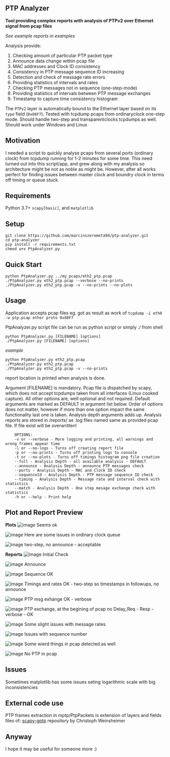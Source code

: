 ## PTP Analyzer  

**Tool providing complex reports with analysis of PTPv2 over Ethernet signal from pcap files**

_See example reports in examples_

Analysis provide:
1. Checking amount of particular PTP packet type
2. Announce data change within pcap file
3. MAC addresses and Clock ID consistency
4. Consistency in PTP message sequence ID increasing
5. Detection and check of message rate errors
6. Providing statistics of intervals and rates
7. Checking PTP messages not in sequence (one-step-mode)
8. Providing statistics of intervals between PTP message exchanges
9. Timestamp to capture time consistency histogram 

The `PTPv2` layer is automatically bound to the Ethernet layer based on its `type` field (`0x88F7`).
Tested with tcpdump pcaps from ordinaryclock one-step mode.
Should handle two-step and transparentclocks tcpdumps as well.
Should work under Windows and Linux

## Motivation
I needed a script to quickly analyse pcaps from several ports (ordinary clock) from tcpdump running for 1-2 minutes for some time.
This need turned out into this script/app, and grew along with my analysis so architecture might be not as noble as might be. 
However, after all works perfect for finding issues between master clock and boundry clock in terms off timing or queue stuck.

## Requirements
Python 3.7+ `scapy[basic]`, and `matplotlib`

## Setup
```
git clone https://github.com/marcinszeremeta94/ptp-analyzer.git
cd ptp-analyzer
pip install -r requirements.txt
chmod u+x PtpAnalyzer.py
```

## Quick Start
```
python PtpAnalyzer.py ../my_pcaps/eth2_ptp.pcap
./PtpAnalyzer.py eth2_ptp.pcap --verbose --no-prints
./PtpAnalyzer.py eth2_ptp.pcap -v --no-prints --no-plots
```

## Usage
Application accepts pcap files eg. got as result as work of `tcpdump -i eth0 -w ptp.pcap ether proto 0x88F7`

PtpAnalyzer.py script file can be run as python script or simply ./ from shell
```
python PtpAnalyzer.py [FILENAME] [options]
./PtpAnalyzer.py [FILENAME] [options]
```
_example_
```
python PtpAnalyzer.py eth2_ptp.pcap
./PtpAnalyzer.py eth2_ptp.pcap
./PtpAnalyzer.py eth2_ptp.pcap -v --no-prints
```
 report location is printed when analysis is done.

Argument [FILENAME] is mandatory. Pcap file is dispatched by scapy,
which does not accept tcpdumps taken from all interfaces (Linux cooked capture).
All other options are, well optional and not required. Default arguments are marked
as DEFAULT in argument list below. Order of options does not matter, however
if more than one option impact the same functionality last one is taken.
Analysis depth arguments adds up.
Analysis reports are stored in <Ptp Analyser Path>/reports/ as .log files 
named same as provided pcap file. If file exist will be overwritten!

        OPTIONS:
        -v or --verbose - More logging and printing, all warnings and wrong frames appear time
        -l or --no-logs - Turns off creating report file
        -p or --no-prints - Turns off printing logs to console
        -t or --no-plots - Turns off timings histogram png file creation
        --full - Analysis Depth - all available analysis - DEFAULT
        --announce - Analysis Depth - announce PTP messages check
        --ports - Analysis Depth - MAC and Clock ID check
        --sequenceId - Analysis Depth - PTP message sequence ID check
        --timing - Analysis Depth - Message rate and interval check with statistics
        --match - Analysis Depth - One step mesage exchange check with statistics
        -h or --help - Print help
 
## Plot and Report Preview
 
 **Plots**
![image](https://user-images.githubusercontent.com/69167289/166838130-5283f556-3f8c-4fc8-9aa6-31725d858f1d.png)
Seems ok
 
![image](https://user-images.githubusercontent.com/69167289/166838230-4450e1bd-7250-4fee-9ee5-b738b0fdfbd1.png)
Here are some issues in ordinary clock queue
 
![image](https://user-images.githubusercontent.com/69167289/166838320-123582b3-e812-49b6-bf5c-fccc6006605e.png)
two-step, no announce - acceptable
 
 **Reports**
![image](https://user-images.githubusercontent.com/69167289/166838495-7188c6c5-78c5-4898-820c-7ea5f1a43e96.png)
Initial Check
 
![image](https://user-images.githubusercontent.com/69167289/166838577-beaf4e92-16fd-4624-8615-2228ed933ca1.png)
Announce
 
![image](https://user-images.githubusercontent.com/69167289/166838628-ccbba11c-8efa-424e-a4ca-c5fc99eb2418.png)
Sequence OK
 
![image](https://user-images.githubusercontent.com/69167289/166838712-afe32f3f-1515-4ff7-b489-608d14259e8b.png)
Timings and rates OK - two-step so timestamps in followups, no announce
 
![image](https://user-images.githubusercontent.com/69167289/166838861-7cdc1e5b-b07c-4532-8185-f0c63da539ce.png)
PTP msg exhange OK - verbose
 
![image](https://user-images.githubusercontent.com/69167289/166838947-f9e79e46-9871-41df-b97b-d842926ffe68.png)
PTP exchange, at the begining of pcap no Delay_Req - Resp - verbose - OK
 
![image](https://user-images.githubusercontent.com/69167289/166839119-21a3a9f0-f550-4d22-b223-426adb0306fc.png)
Some slight issues with message rates
 
![image](https://user-images.githubusercontent.com/69167289/166839332-edd6e36f-79e7-4a58-a871-93a16e924dad.png)
Issues with sequence number

![image](https://user-images.githubusercontent.com/69167289/166839249-6288d99f-6436-4edf-8210-6d32516d405c.png)
Some wierd things in pcap detected as well
 
![image](https://user-images.githubusercontent.com/69167289/166839354-7b918e86-f2e9-422a-905c-1fdbcdbacfe7.png)
No PTP in pcap
 
## Issues
Sometimes matplotlib has some issues seting logarithmic scale with big inconsistencies
 
## External code use
PTP frames extraction in mptp/PtpPackets is extension of layers and fields files of:
[scapy-gptp](https://github.com/weinshec/scapy-gptp) repository
by Christoph Weinsheimer 

 ## Anyway
 I hope it may be useful for someone more :)

